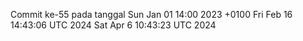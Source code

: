 Commit ke-55 pada tanggal Sun Jan 01 14:00 2023 +0100
Fri Feb 16 14:43:06 UTC 2024
Sat Apr  6 10:43:23 UTC 2024
